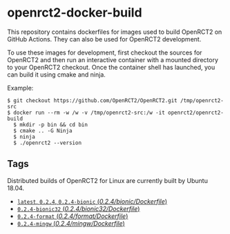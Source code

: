 # openrct2-docker-build
This repository contains dockerfiles for images used to build OpenRCT2 on GitHub Actions. They can also be used for OpenRCT2 development.

To use these images for development, first checkout the sources for OpenRCT2 and then run an interactive container with a mounted directory to your OpenRCT2 checkout. Once the container shell has launched, you can build it using cmake and ninja.

Example:
```
$ git checkout https://github.com/OpenRCT2/OpenRCT2.git /tmp/openrct2-src
$ docker run --rm -w /w -v /tmp/openrct2-src:/w -it openrct2/openrct2-build
  $ mkdir -p bin && cd bin
  $ cmake .. -G Ninja
  $ ninja
  $ ./openrct2 --version
```

## Tags

Distributed builds of OpenRCT2 for Linux are currently built by Ubuntu 18.04.

- [`latest`, `0.2.4`, `0.2.4-bionic` (*0.2.4/bionic/Dockerfile*)](https://github.com/OpenRCT2/openrct2-docker-build/blob/master/0.2.4/bionic/Dockerfile)
- [`0.2.4-bionic32` (*0.2.4/bionic32/Dockerfile*)](https://github.com/OpenRCT2/openrct2-docker-build/blob/master/0.2.4/bionic32/Dockerfile)
- [`0.2.4-format` (*0.2.4/format/Dockerfile*)](https://github.com/OpenRCT2/openrct2-docker-build/blob/master/0.2.4/format/Dockerfile)
- [`0.2.4-mingw` (*0.2.4/mingw/Dockerfile*)](https://github.com/OpenRCT2/openrct2-docker-build/blob/master/0.2.4/mingw/Dockerfile)
